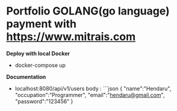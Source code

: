 # Portfolio GOLANG(go language) payment with https://www.mitrais.com

**Deploy with local Docker**
- docker-compose up

**Documentation**
- localhost:8080/api/v1/users
  body : ```json 
    {
    "name":"Hendaru",
    "occupation":"Programmer",
    "email":"hendaru@gmail.com",
    "password":"123456"
}
  ```